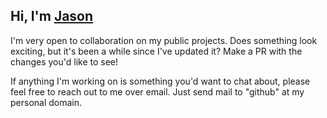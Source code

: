 ## Hi, I'm [Jason](https://jason.today)

I'm very open to collaboration on my public projects. Does something look exciting, but it's been a while since I've updated it? Make a PR with the changes you'd like to see!

If anything I'm working on is something you'd want to chat about, please feel free to reach out to me over email. Just send mail to "github" at my personal domain.

<!--
**jasonjmcghee/jasonjmcghee** is a ✨ _special_ ✨ repository because its `README.md` (this file) appears on your GitHub profile.

Here are some ideas to get you started:

- 🔭 I’m currently working on ...
- 🌱 I’m currently learning ...
- 👯 I’m looking to collaborate on ...
- 🤔 I’m looking for help with ...
- 💬 Ask me about ...
- 📫 How to reach me: ...
- 😄 Pronouns: ...
- ⚡ Fun fact: ...
-->
